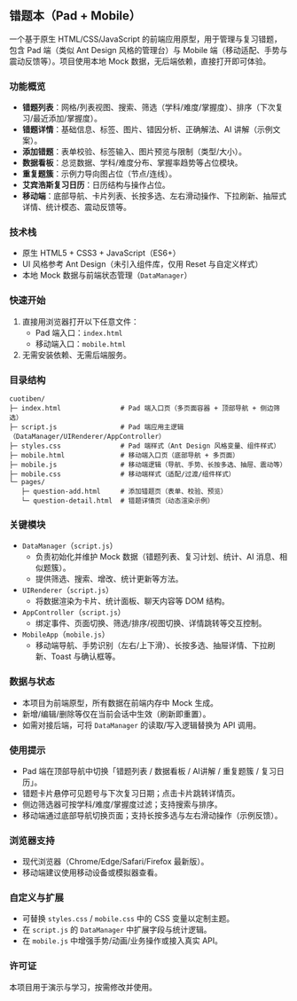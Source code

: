 ## 错题本（Pad + Mobile）

一个基于原生 HTML/CSS/JavaScript 的前端应用原型，用于管理与复习错题，包含 Pad 端（类似 Ant Design 风格的管理台）与 Mobile 端（移动适配、手势与震动反馈等）。项目使用本地 Mock 数据，无后端依赖，直接打开即可体验。

### 功能概览
- **错题列表**：网格/列表视图、搜索、筛选（学科/难度/掌握度）、排序（下次复习/最近添加/掌握度）。
- **错题详情**：基础信息、标签、图片、错因分析、正确解法、AI 讲解（示例文案）。
- **添加错题**：表单校验、标签输入、图片预览与限制（类型/大小）。
- **数据看板**：总览数据、学科/难度分布、掌握率趋势等占位模块。
- **重复题簇**：示例力导向图占位（节点/连线）。
- **艾宾浩斯复习日历**：日历结构与操作占位。
- **移动端**：底部导航、卡片列表、长按多选、左右滑动操作、下拉刷新、抽屉式详情、统计模态、震动反馈等。

### 技术栈
- 原生 HTML5 + CSS3 + JavaScript（ES6+）
- UI 风格参考 Ant Design（未引入组件库，仅用 Reset 与自定义样式）
- 本地 Mock 数据与前端状态管理（`DataManager`）

### 快速开始
1. 直接用浏览器打开以下任意文件：
   - Pad 端入口：`index.html`
   - 移动端入口：`mobile.html`
2. 无需安装依赖、无需后端服务。

### 目录结构
```text
cuotiben/
├─ index.html               # Pad 端入口页（多页面容器 + 顶部导航 + 侧边筛选）
├─ script.js                # Pad 端应用主逻辑（DataManager/UIRenderer/AppController）
├─ styles.css               # Pad 端样式（Ant Design 风格变量、组件样式）
├─ mobile.html              # 移动端入口页（底部导航 + 多页面）
├─ mobile.js                # 移动端逻辑（导航、手势、长按多选、抽屉、震动等）
├─ mobile.css               # 移动端样式（适配/过渡/组件样式）
└─ pages/
   ├─ question-add.html     # 添加错题页（表单、校验、预览）
   └─ question-detail.html  # 错题详情页（动态渲染示例）
```

### 关键模块
- `DataManager`（`script.js`）
  - 负责初始化并维护 Mock 数据（错题列表、复习计划、统计、AI 消息、相似题簇）。
  - 提供筛选、搜索、增改、统计更新等方法。
- `UIRenderer`（`script.js`）
  - 将数据渲染为卡片、统计面板、聊天内容等 DOM 结构。
- `AppController`（`script.js`）
  - 绑定事件、页面切换、筛选/排序/视图切换、详情跳转等交互控制。
- `MobileApp`（`mobile.js`）
  - 移动端导航、手势识别（左右/上下滑）、长按多选、抽屉详情、下拉刷新、Toast 与确认框等。

### 数据与状态
- 本项目为前端原型，所有数据在前端内存中 Mock 生成。
- 新增/编辑/删除等仅在当前会话中生效（刷新即重置）。
- 如需对接后端，可将 `DataManager` 的读取/写入逻辑替换为 API 调用。

### 使用提示
- Pad 端在顶部导航中切换「错题列表 / 数据看板 / AI讲解 / 重复题簇 / 复习日历」。
- 错题卡片悬停可见题号与下次复习日期；点击卡片跳转详情页。
- 侧边筛选器可按学科/难度/掌握度过滤；支持搜索与排序。
- 移动端通过底部导航切换页面；支持长按多选与左右滑动操作（示例反馈）。

### 浏览器支持
- 现代浏览器（Chrome/Edge/Safari/Firefox 最新版）。
- 移动端建议使用移动设备或模拟器查看。

### 自定义与扩展
- 可替换 `styles.css` / `mobile.css` 中的 CSS 变量以定制主题。
- 在 `script.js` 的 `DataManager` 中扩展字段与统计逻辑。
- 在 `mobile.js` 中增强手势/动画/业务操作或接入真实 API。

### 许可证
本项目用于演示与学习，按需修改并使用。


